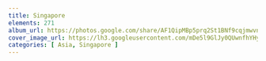 ```yaml
---
title: Singapore
elements: 271
album_url: https://photos.google.com/share/AF1QipMBp5prq2St1BNf9cqjmwvnw-O0k3MIaiGWJPFChk51bkxYfygSfuBmDinRRs1AMg?key=UlJKQ2NMTUVVOFpYNXNoWXcyaG0ySDdNUkZ5Y0NB
cover_image_url: https://lh3.googleusercontent.com/mDe5l9GlJy0QUwnfhYHyiiaV7WMYS8fOyxm_axir7i0i1YieiXL-y6fo9kFuTCd_8_fly9X6s8TkxFnIywlx7JP3AxqCvTRxUtvjldWjnCuCRPAvHj0fK6ZxQtFpuCDSFf5Sqn7q4BeyYq9zpjSQBRenTWuqa_RjhaLuBQ5rCkFSqTEUekXcDcb1v2Aw8i7Ux2ciAxGNoxNhlesD2Qecjvm-oDvscE1ax8COvq4OVs8P4ltR3YYRTi3-z1Z26I8swBwDGEgLTGSvWTT4SjPMDvdLexbw7HNhBkLVSxrdAORyyBdaPRVqcDtmzw-TGukBmkiSJk6Ze9IrKZptBXhzAqznG09ACzjx2AVv2dFnHJBkfdm-5mgk5tmgBnVyuy8UOmbAfO5oKyQn10Nxq3_gLLqwlIAlcYfR1J_4niQxyI5P3_8RPy9vR26a1d9EOGjWpwznh65eVCAoBIDGwbfC0HsXpTrpLS-D-dbqvotmJSwQCKTCobjbl6scpXNNRHI4bCIunN5PjozanOMN9bckY_4s1ag2uG-BbjRsnvSnQ6qydd-9DPYwMCuEq2DQp3NJDFfFDYo6K2idzlqA3eXLXcka9A5vFey_COoNAzpE_23Zs5Vee-iFmXCeEzAOHD86Bgb4iLc18dDCDy1va75iVlSRHw=s195-p-k-no
categories: [ Asia, Singapore ]
---
```

